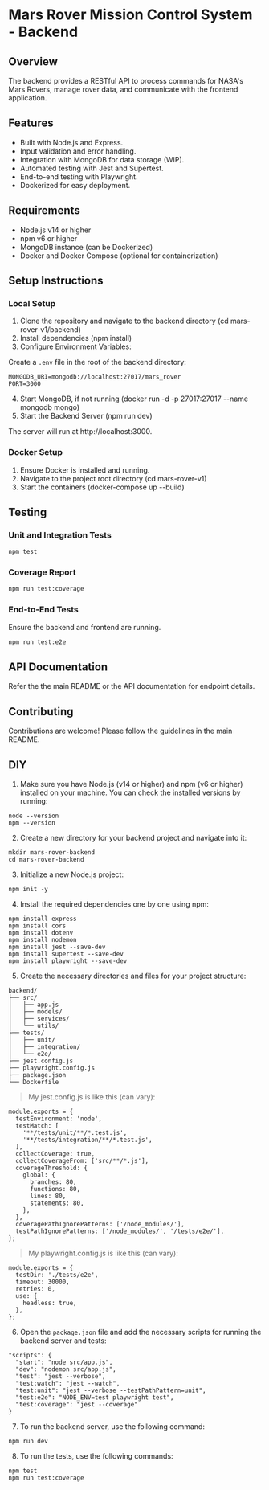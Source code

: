 # Mars Rover Mission Control System - Backend

## Overview

The backend provides a RESTful API to process commands for NASA's Mars Rovers, manage rover data, and communicate with the frontend application.

## Features

- Built with Node.js and Express.
- Input validation and error handling.
- Integration with MongoDB for data storage (WIP).
- Automated testing with Jest and Supertest.
- End-to-end testing with Playwright.
- Dockerized for easy deployment.

## Requirements

- Node.js v14 or higher
- npm v6 or higher
- MongoDB instance (can be Dockerized)
- Docker and Docker Compose (optional for containerization)

## Setup Instructions

### Local Setup

1. Clone the repository and navigate to the backend directory (cd mars-rover-v1/backend)
2. Install dependencies (npm install)
3. Configure Environment Variables:

Create a `.env` file in the root of the backend directory:

```env
MONGODB_URI=mongodb://localhost:27017/mars_rover
PORT=3000
```

4. Start MongoDB, if not running (docker run -d -p 27017:27017 --name mongodb mongo)
5. Start the Backend Server (npm run dev)

The server will run at http://localhost:3000.

### Docker Setup

1. Ensure Docker is installed and running.
2. Navigate to the project root directory (cd mars-rover-v1)
3. Start the containers (docker-compose up --build)

## Testing

### Unit and Integration Tests

```bash
npm test
```

### Coverage Report

```bash
npm run test:coverage
```

### End-to-End Tests

Ensure the backend and frontend are running.

```bash
npm run test:e2e
```

## API Documentation

Refer the the main README or the API documentation for endpoint details.

## Contributing

Contributions are welcome! Please follow the guidelines in the main README.

## DIY

1. Make sure you have Node.js (v14 or higher) and npm (v6 or higher) installed on your machine. You can check the installed versions by running:

```
node --version
npm --version
```

2. Create a new directory for your backend project and navigate into it:

```
mkdir mars-rover-backend
cd mars-rover-backend
```

3. Initialize a new Node.js project:

```
npm init -y
```

4. Install the required dependencies one by one using npm:

```
npm install express
npm install cors
npm install dotenv
npm install nodemon
npm install jest --save-dev
npm install supertest --save-dev
npm install playwright --save-dev
```

5. Create the necessary directories and files for your project structure:

```
backend/
├── src/
│   ├── app.js
│   ├── models/
│   ├── services/
│   └── utils/
├── tests/
│   ├── unit/
│   ├── integration/
│   └── e2e/
├── jest.config.js
├── playwright.config.js
├── package.json
└── Dockerfile
```

> My jest.config.js is like this (can vary):

```
module.exports = {
  testEnvironment: 'node',
  testMatch: [
    '**/tests/unit/**/*.test.js',
    '**/tests/integration/**/*.test.js',
  ],
  collectCoverage: true,
  collectCoverageFrom: ['src/**/*.js'],
  coverageThreshold: {
    global: {
      branches: 80,
      functions: 80,
      lines: 80,
      statements: 80,
    },
  },
  coveragePathIgnorePatterns: ['/node_modules/'],
  testPathIgnorePatterns: ['/node_modules/', '/tests/e2e/'],
};
```

> My playwright.config.js is like this (can vary):

```
module.exports = {
  testDir: './tests/e2e',
  timeout: 30000,
  retries: 0,
  use: {
    headless: true,
  },
};
```

6. Open the `package.json` file and add the necessary scripts for running the backend server and tests:

```
"scripts": {
  "start": "node src/app.js",
  "dev": "nodemon src/app.js",
  "test": "jest --verbose",
  "test:watch": "jest --watch",
  "test:unit": "jest --verbose --testPathPattern=unit",
  "test:e2e": "NODE_ENV=test playwright test",
  "test:coverage": "jest --coverage"
}
```

7. To run the backend server, use the following command:

```
npm run dev
```

8. To run the tests, use the following commands:

```
npm test
npm run test:coverage
```

